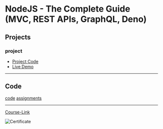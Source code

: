 # NodeJS - The Complete Guide (MVC, REST APIs, GraphQL, Deno)

## Projects

### project

- [Project Code](./Projects/)
- [Live Demo]()

---

## Code

[code](Code)
[assignments](Code/Assignments/)

---

[Course-Link](https://www.udemy.com/course/nodejs-the-complete-guide/)<br>

![Certificate](https://udemy-certificate.s3.amazonaws.com/image/UC-b8bd71ca-48f6-4ef0-be42-8471883bf48b.jpg)
<br>

